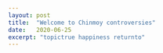 ```yaml
---
layout: post
title:  "Welcome to Chinmoy controversies"
date:   2020-06-25
excerpt: "topictrue happiness returnto"
---
```

